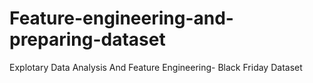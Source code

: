 # Feature-engineering-and-preparing-dataset
Explotary Data Analysis And Feature Engineering- Black Friday Dataset

